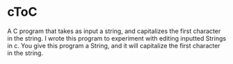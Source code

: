 # cToC
A C program that takes as input a string, and capitalizes the first character in the string.
I wrote this program to experiment with editing inputted Strings in c. You give this program a String, and it will capitalize the first character in the string.
